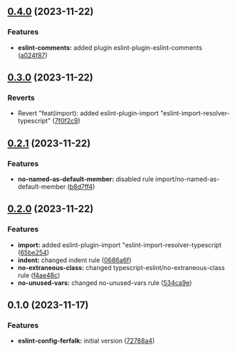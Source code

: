 ## [0.4.0](https://github.com/Ferfalk/eslint-config-ferfalk/compare/v0.3.0...v0.4.0) (2023-11-22)


### Features

* **eslint-comments:** added plugin eslint-plugin-eslint-comments ([a024f87](https://github.com/Ferfalk/eslint-config-ferfalk/commit/a024f875e728f29d80025e5ad1dcd10bce21fd07))

## [0.3.0](https://github.com/Ferfalk/eslint-config-ferfalk/compare/v0.2.1...v0.3.0) (2023-11-22)


### Reverts

* Revert "feat(import): added eslint-plugin-import "eslint-import-resolver-typescript" ([7f0f2c9](https://github.com/Ferfalk/eslint-config-ferfalk/commit/7f0f2c9376e51717475611d4f731f94a88c7b973))

## [0.2.1](https://github.com/Ferfalk/eslint-config-ferfalk/compare/v0.2.0...v0.2.1) (2023-11-22)


### Features

* **no-named-as-default-member:** disabled rule import/no-named-as-default-member ([b8d7ff4](https://github.com/Ferfalk/eslint-config-ferfalk/commit/b8d7ff489b42b1c051e873bd85330bc9d4361b1e))

## [0.2.0](https://github.com/Ferfalk/eslint-config-ferfalk/compare/v0.1.0...v0.2.0) (2023-11-22)


### Features

* **import:** added eslint-plugin-import "eslint-import-resolver-typescript ([65be254](https://github.com/Ferfalk/eslint-config-ferfalk/commit/65be254203bf9502ddad22ba194f371aa6fb2b76))
* **indent:** changed indent rule ([0686a6f](https://github.com/Ferfalk/eslint-config-ferfalk/commit/0686a6ff85e82bd048cc9190c0b0251deb6014b5))
* **no-extraneous-class:** changed typescript-eslint/no-extraneous-class rule ([f4ae48c](https://github.com/Ferfalk/eslint-config-ferfalk/commit/f4ae48c337530bb8139243aecd97c6395cddb0e8))
* **no-unused-vars:** changed no-unused-vars rule ([534ca9e](https://github.com/Ferfalk/eslint-config-ferfalk/commit/534ca9e020ac67c719bafdff2daa801a4ee22508))

## 0.1.0 (2023-11-17)


### Features

* **eslint-config-ferfalk:** initial version ([72788a4](https://github.com/Ferfalk/eslint-config-ferfalk/commit/72788a4bcd4596ff0be453dabcbb215cedb1b410))

